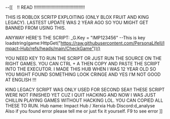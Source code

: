 --[[⠀
!! READ !!!!!!!!!!!!!!!!!!!!!!!!!!!!!!!!!!!!!!!!

THIS IS ROBLOX SCRITP EXPLOITING (ONLY BLOX FRUIT AND KING LEGACY).
LASTEST UPDATE WAS 2 YEAR AGO SO YOU MIGHT GET BANNED FROM USING THIS.

ANYWAY HERE'S THE SCRIPT:
_G.Key = "IMP123456" --This is key
loadstring(game:HttpGet("https://raw.githubusercontent.com/PersonaLifeII/Impact-Hub/refs/heads/main/CheckGame"))()

YOU NEED KEY TO RUN THE SCRIPT OR JUST RUN THE SOURCE ON THE RIGHT GAMES.
YOU CAN CTRL + A THEN COPY AND PASTE THE SCRIPT INTO THE EXECUTOR.
I MADE THIS HUB WHEN I WAS 12 YEAR OLD SO YOU MIGHT FOUND SOMETHING LOOK CRINGE AND YES I'M NOT GOOD AT ENGLISH !!!

KING LEGACY SCRIPT WAS ONLY USED FOR SECOND SEA!!
THESE SCRIPT WERE NOT FINISHED YET CUZ I QUIT HACKING AND NOW I WAS JUST CHILLIN PLAYING GAMES WITHOUT HACKING LOL. 
YOU CAN COPIED ALL THESE TO RUN.
Hub name: Impact Hub / Xerxia Hub
Discord:d_analyse
Also if you found error please tell me or just fix it yourself. F9 to see error
]]
